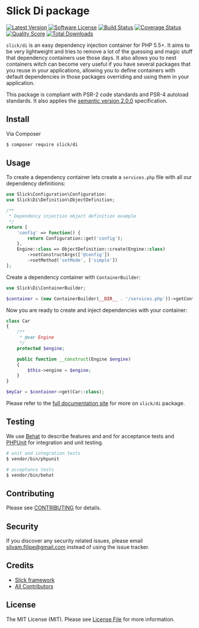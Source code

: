 # Slick Di package

[![Latest Version](https://img.shields.io/github/release/slickframework/di.svg?style=flat-square)](https://github.com/slickframework/di/releases)
[![Software License](https://img.shields.io/badge/license-MIT-brightgreen.svg?style=flat-square)](LICENSE.md)
[![Build Status](https://img.shields.io/travis/slickframework/di/master.svg?style=flat-square)](https://travis-ci.org/slickframework/di)
[![Coverage Status](https://img.shields.io/scrutinizer/coverage/g/slickframework/di/master.svg?style=flat-square)](https://scrutinizer-ci.com/g/slickframework/di/code-structure?branch=master)
[![Quality Score](https://img.shields.io/scrutinizer/g/slickframework/di/master.svg?style=flat-square)](https://scrutinizer-ci.com/g/slickframework/di?branch=master)
[![Total Downloads](https://img.shields.io/packagist/dt/slick/di.svg?style=flat-square)](https://packagist.org/packages/slick/di)

`slick/di` is an easy dependency injection container for PHP 5.5+. It aims to be very
lightweight and tries to remove a lot of the guessing and magic stuff that dependency
containers use those days. It also allows you to nest containers witch can become
very useful if you have several packages that you reuse in your applications, allowing
you to define containers with default dependencies in those packages overriding and
using them in your application.

This package is compliant with PSR-2 code standards and PSR-4 autoload standards. It
also applies the [semantic version 2.0.0](http://semver.org) specification.

## Install

Via Composer

``` bash
$ composer require slick/di
```

## Usage

To create a dependency container lets create a ``services.php`` file with all our
dependency definitions:

``` php
use Slick\Configuration\Configuration:
use Slick\Di\Definition\ObjectDefinition;

/**
 * Dependency injection object definition example
 */
return [
    'config' => function() {
        return Configuration::get('config');
    },
    Engine::class => ObjectDefinition::create(Engine::class)
        ->setConstructArgs(['@config'])
        ->setMethod('setMode', ['simple'])
];
```

Create a dependency container with ``ContainerBuilder``:

``` php
use Slick\Di\ContainerBuilder;

$container = (new ContainerBuilder(__DIR__ . '/services.php'))->getContainer();
```

Now you are ready to create and inject dependencies with your container:

``` php
class Car
{
    /**
     * @var Engine
     */
    protected $engine;

    public function __construct(Engine $engine)
    {
        $this->engine = $engine;
    }
}

$myCar = $container->get(Car::class);
```

Please refer to the [full documentation site](http://di.slick-framework.com) for more on ``slick/di`` package.

## Testing

We use [Behat](http://behat.org/en/latest/index.html) to describe features and and for acceptance tests
and [PHPUnit](https://phpunit.de) for integration and unit testing.

``` bash
# unit and integration tests
$ vendor/bin/phpunit

# acceptance tests
$ vendor/bin/behat
```

## Contributing

Please see [CONTRIBUTING](CONTRIBUTING.md) for details.

## Security

If you discover any security related issues, please email silvam.filipe@gmail.com instead of using the issue tracker.

## Credits

- [Slick framework](https://github.com/slickframework)
- [All Contributors](https://github.com/slickframework/database/graphs/contributors)

## License

The MIT License (MIT). Please see [License File](LICENSE.md) for more information.